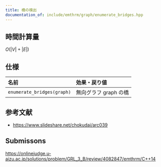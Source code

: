 ```yaml
---
title: 橋の検出
documentation_of: include/emthrm/graph/enumerate_bridges.hpp
---
```



## 時間計算量

$O(\lvert V \rvert + \lvert E \rvert)$


## 仕様

|名前|効果・戻り値|
|:--|:--|
|`enumerate_bridges(graph)`|無向グラフ $\mathrm{graph}$ の橋|


## 参考文献

- https://www.slideshare.net/chokudai/arc039


## Submissons

https://onlinejudge.u-aizu.ac.jp/solutions/problem/GRL_3_B/review/4082847/emthrm/C++14
